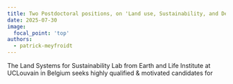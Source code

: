 ```yaml
---
title: Two Postdoctoral positions, on 'Land use, Sustainability, and Democratic Backsliding'
date: 2025-07-30
image:
  focal_point: 'top'
authors: 
  - patrick-meyfroidt
---
```


<!--more-->

The Land Systems for Sustainability Lab from Earth and Life Institute at UCLouvain in Belgium seeks highly qualified & motivated candidates for

